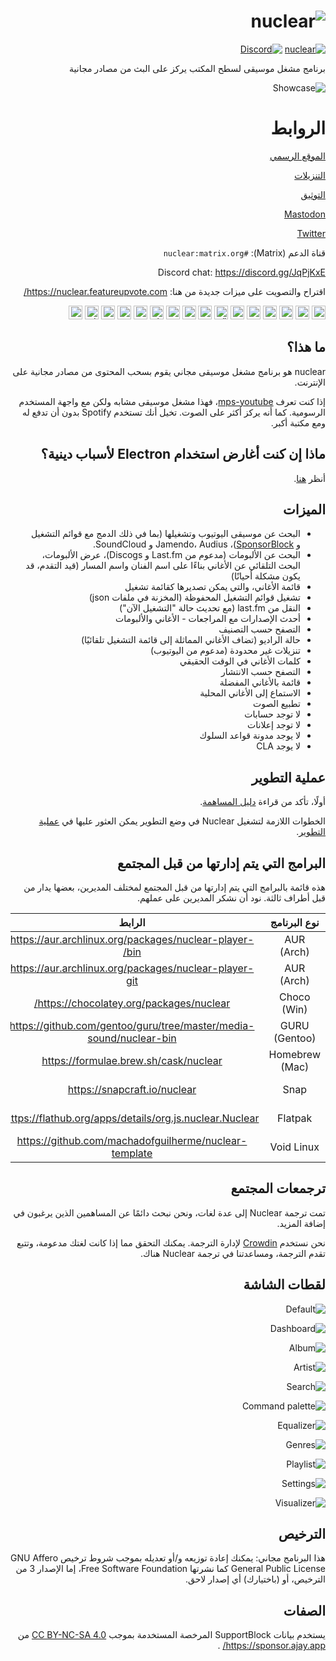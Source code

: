 <div dir="rtl">

# ![nuclear](https://i.imgur.com/oT1006i.png)
[![nuclear](https://snapcraft.io//nuclear/badge.svg)](https://snapcraft.io/nuclear) [![Discord](https://img.shields.io/badge/Discord-7289DA?style=for-the-badge&logo=discord&logoColor=white)](https://discord.gg/JqPjKxE)

برنامج مشغل موسيقى لسطح المكتب يركز على البث من مصادر مجانية

![Showcase](https://i.imgur.com/8qHu66J.png)

# الروابط

[الموقع الرسمي](https://nuclear.js.org)

[التنزيلات](https://github.com/nukeop/nuclear/releases)

[التوثيق](https://nukeop.gitbook.io/nuclear/)

[Mastodon](https://fosstodon.org/@nuclearplayer)

[Twitter](https://twitter.com/nuclear_player)

قناة الدعم (Matrix): `#nuclear:matrix.org`

Discord chat: https://discord.gg/JqPjKxE

اقتراح والتصويت على ميزات جديدة من هنا: https://nuclear.featureupvote.com/

 
<kbd>[<img title="Deutsch" alt="Deutsch" src="https://cdn.statically.io/gh/hjnilsson/country-flags/master/svg/de.svg" width="22">](docs/README-de.md)</kbd>
<kbd>[<img title="Português" alt="Português" src="https://cdn.statically.io/gh/hjnilsson/country-flags/master/svg/br.svg" width="22">](docs/README-ptbr.md)</kbd>
<kbd>[<img title="Svenska" alt="Svenska" src="https://cdn.statically.io/gh/hjnilsson/country-flags/master/svg/se.svg" width="22">](docs/README-se.md)</kbd>
<kbd>[<img title="English" alt="English" src="https://cdn.statically.io/gh/hjnilsson/country-flags/master/svg/us.svg" width="22">](README.md)</kbd>
<kbd>[<img title="Hebrew" alt="Hebrew" src="https://cdn.statically.io/gh/hjnilsson/country-flags/master/svg/il.svg" width="22">](docs/README-he.md)</kbd>
<kbd>[<img title="Italiano" alt="Italiano" src="https://cdn.statically.io/gh/hjnilsson/country-flags/master/svg/it.svg" width="22">](docs/README-it.md)</kbd>
<kbd>[<img title="Türkçe" alt="Türkçe" src="https://cdn.statically.io/gh/hjnilsson/country-flags/master/svg/tr.svg" width="22">](docs/README-tr.md)</kbd>
<kbd>[<img title="Español" alt="Español" src="https://cdn.statically.io/gh/hjnilsson/country-flags/master/svg/es.svg" width="22">](docs/README-es.md)</kbd>
<kbd>[<img title="Indonesia" alt="Indonesia" src="https://cdn.statically.io/gh/hjnilsson/country-flags/master/svg/id.svg" width="22">](docs/README-id.md)</kbd>
<kbd>[<img title="Français" alt="Français" src="https://cdn.statically.io/gh/hjnilsson/country-flags/master/svg/fr.svg" width="22">](docs/README-fr.md)</kbd>
<kbd>[<img title="Chinese" alt="Chinese" src="https://cdn.statically.io/gh/hjnilsson/country-flags/master/svg/cn.svg" width="22">](docs/README-zh-cn.md)</kbd>
<kbd>[<img title="Japanese" alt="Japanese" src="https://cdn.statically.io/gh/hjnilsson/country-flags/master/svg/jp.svg" width="22">](docs/README-ja.md)</kbd>
<kbd>[<img title="Russian" alt="Russian" src="https://cdn.statically.io/gh/hjnilsson/country-flags/master/svg/ru.svg" width="22">](docs/README-ru.md)</kbd>
<kbd>[<img title="Polski" alt="Polski" src="https://cdn.statically.io/gh/hjnilsson/country-flags/master/svg/pl.svg" width="22">](docs/README-pl.md)</kbd>
<kbd>[<img title="Hindi" alt="Hindi" src="https://cdn.statically.io/gh/hjnilsson/country-flags/master/svg/in.svg" width="22">](docs/README-hi.md)</kbd>
<kbd>[<img title="Arabic" alt="Arabic" src="https://cdn.statically.io/gh/hjnilsson/country-flags/master/svg/eg.svg" width="22">](docs/README-ar.md)</kbd>

## ما هذا؟
nuclear هو برنامج مشغل موسيقى مجاني يقوم بسحب المحتوى من مصادر مجانية على الإنترنت.

إذا كنت تعرف [mps-youtube](https:github.commps-youtubemps-youtube)، فهذا مشغل موسيقى مشابه ولكن مع واجهة المستخدم الرسومية.
كما أنه يركز أكثر على الصوت. تخيل أنك تستخدم Spotify بدون أن تدفع له ومع مكتبة أكبر.

## ماذا إن كنت أغارض استخدام Electron لأسباب دينية؟ 
أنظر [هنا](docs/electron-ar.md).

## الميزات 

- البحث عن موسيقى اليوتيوب وتشغيلها (بما في ذلك الدمج مع قوائم التشغيل و [SponsorBlock](https://sponsor.ajay.app/))، Jamendo، Audius و SoundCloud.
- البحث عن الألبومات (مدعوم من Last.fm و Discogs)، عرض الألبومات، البحث التلقائي عن الأغاني بناءًا على اسم الفنان واسم المسار (قيد التقدم، قد يكون مشكلة أحيانًا)
- قائمة الأغاني، والتي يمكن تصديرها كقائمة تشغيل
- تشغيل قوائم التشغيل المحفوظة (المخزنة في ملفات json)
- النقل من last.fm (مع تحديث حالة "التشغيل الآن")
- أحدث الإصدارات مع المراجعات - الأغاني والألبومات
- التصفح حسب التصنيف
- حالة الراديو (تضاف الأغاني المماثلة إلى قائمة التشغيل تلقائيًا)
- تنزيلات غير محدودة (مدعوم من اليوتيوب)
- كلمات الأغاني في الوقت الحقيقي
- التصفح حسب الانتشار
- قائمة بالأغاني المفضلة
- الاستماع إلى الأغاني المحلية
- تطبيع الصوت
- لا توجد حسابات
- لا توجد إعلانات
- لا يوجد مدونة قواعد السلوك
- لا يوجد CLA

## عملية التطوير 

أولًا، تأكد من قراءة [دليل المساهمة](https://nukeop.gitbook.io/nuclear/contributing/contribution-guidelines).

الخطوات اللازمة لتشغيل Nuclear في وضع التطوير يمكن العثور عليها في [عملية التطوير](https://nukeop.gitbook.io/nuclear/developer-resources/development-process).

## البرامج التي يتم إدارتها من قبل المجتمع 

هذه قائمة بالبرامج التي يتم إدارتها من قبل المجتمع لمختلف المديرين، بعضها يدار من قبل أطراف ثالثة. نود أن نشكر المديرين على عملهم.


|  نوع البرنامج  |                               الرابط                               |                          المدير                           |                 طريقة التثبيت                  |
|:--------------:|:------------------------------------------------------------------:|:---------------------------------------------------------:|:----------------------------------------------:|
|   AUR (Arch)   |       https://aur.archlinux.org/packages/nuclear-player-bin/       |            [nukeop](https://github.com/nukeop)            |           yay -S nuclear-player-bin            |
|   AUR (Arch)   |       https://aur.archlinux.org/packages/nuclear-player-git        |            [nukeop](https://github.com/nukeop)            |           yay -S nuclear-player-git            |
|  Choco (Win)   |              https://chocolatey.org/packages/nuclear/              |       [JourneyOver](https://github.com/JourneyOver)       |             choco install nuclear              |
| GURU (Gentoo)  | https://github.com/gentoo/guru/tree/master/media-sound/nuclear-bin |                         Orphaned                          |               emerge nuclear-bin               |                                |
| Homebrew (Mac) |               https://formulae.brew.sh/cask/nuclear                |                         Homebrew                          |          brew install --cask nuclear           |
|      Snap      |                    https://snapcraft.io/nuclear                    |            [nukeop](https://github.com/nukeop)            |           sudo snap install nuclear            |
|    Flatpak     |      https://flathub.org/apps/details/org.js.nuclear.Nuclear       |            [nukeop](https://github.com/nukeop)            | flatpak install flathub org.js.nuclear.Nuclear |
|   Void Linux   |       https://github.com/machadofguilherme/nuclear-template        | [machadofguilherme](https://github.com/machadofguilherme) |                   See readme                   |

## ترجمعات المجتمع 
تمت ترجمة Nuclear إلى عدة لغات، ونحن نبحث دائمًا عن المساهمين الذين يرغبون في إضافة المزيد.

نحن نستخدم [Crowdin](https://crowdin.com/project/nuclear ) لإدارة الترجمة.
يمكنك التحقق مما إذا كانت لغتك مدعومة، وتتبع تقدم الترجمة، ومساعدتنا في ترجمة Nuclear هناك.

## لقطات الشاشة 

![Default](./screenshots/screenshot_default.jpg)

![Dashboard](./screenshots/screenshot_dashboard.jpg)

![Album](./screenshots/screenshot_album.jpg)

![Artist](./screenshots/screenshot_artist.jpg)

![Search](./screenshots/screenshot_search.jpg)

![Command palette](./screenshots/screenshot_command_palette.jpg)

![Equalizer](./screenshots/screenshot_equalizer.jpg)

![Genres](./screenshots/screenshot_genres.jpg)

![Playlist](./screenshots/screenshot_playlist.jpg)

![Settings](./screenshots/screenshot_settings.jpg)

![Visualizer](./screenshots/screenshot_visualizer.jpg)

## الترخيص

هذا البرنامج مجاني: يمكنك إعادة توزيعه و/أو تعديله بموجب شروط ترخيص GNU Affero General Public License كما نشرتها Free Software Foundation، إما الإصدار 3 من الترخيص، أو (باختيارك) أي إصدار لاحق.

## الصفات 
يستخدم بيانات SupportBlock المرخصة المستخدمة بموجب [CC BY-NC-SA 4.0](https://creativecommons.org/licenses/by-nc-sa/4.0/)  من https://sponsor.ajay.app/ .

</div>